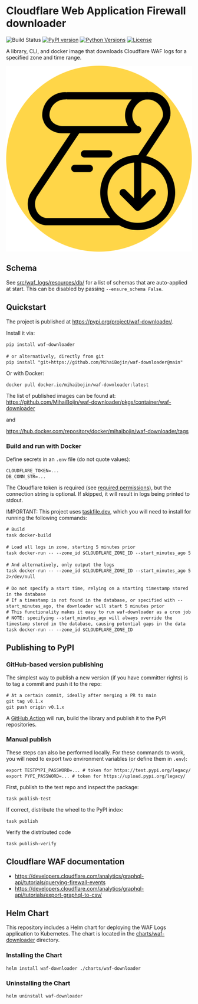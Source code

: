 # Cloudflare Web Application Firewall downloader

![Build Status](https://github.com/MihaiBojin/waf-downloader/actions/workflows/python-tests.yml/badge.svg)
[![PyPI version](https://badge.fury.io/py/waf-downloader.svg)](https://badge.fury.io/py/waf-downloader)
[![Python Versions](https://img.shields.io/pypi/pyversions/waf-downloader.svg)](https://pypi.org/project/waf-downloader/)
[![License](https://img.shields.io/github/license/MihaiBojin/waf-downloader.svg)](LICENSE)

A library, CLI, and docker image that downloads Cloudflare WAF logs for a specified zone and time range.

![Logo](./assets/logo.svg)

## Schema

See [src/waf_logs/resources/db/](./src/waf_logs/resources/db) for a list of schemas that are auto-applied at start. This can be disabled by passing `--ensure_schema False`.

## Quickstart

The project is published at <https://pypi.org/project/waf-downloader/>.

Install it via:

```shell
pip install waf-downloader

# or alternatively, directly from git
pip install "git+https://github.com/MihaiBojin/waf-downloader@main"
```

Or with Docker:

```shell
docker pull docker.io/mihaibojin/waf-downloader:latest
```

The list of published images can be found at:
<https://github.com/MihaiBojin/waf-downloader/pkgs/container/waf-downloader>

and

<https://hub.docker.com/repository/docker/mihaibojin/waf-downloader/tags>

### Build and run with Docker

Define secrets in an `.env` file (do not quote values):

```properties
CLOUDFLARE_TOKEN=...
DB_CONN_STR=...
```

The Cloudflare token is required (see [required permissions](https://developers.cloudflare.com/analytics/graphql-api/getting-started/authentication/api-token-auth/)),
but the connection string is optional. If skipped, it will result in logs being printed to stdout.

IMPORTANT: This project uses [taskfile.dev](https://taskfile.dev/installation/),
which you will need to install for running the following commands:

```shell
# Build
task docker-build

# Load all logs in zone, starting 5 minutes prior
task docker-run -- --zone_id $CLOUDFLARE_ZONE_ID --start_minutes_ago 5

# And alternatively, only output the logs
task docker-run -- --zone_id $CLOUDFLARE_ZONE_ID --start_minutes_ago 5 2>/dev/null

# Do not specify a start time, relying on a starting timestamp stored in the database
# If a timestamp is not found in the database, or specified with --start_minutes_ago, the downloader will start 5 minutes prior
# This functionality makes it easy to run waf-downloader as a cron job
# NOTE: specifying --start_minutes_ago will always override the timestamp stored in the database, causing potential gaps in the data
task docker-run -- --zone_id $CLOUDFLARE_ZONE_ID
```

## Publishing to PyPI

### GitHub-based version publishing

The simplest way to publish a new version (if you have committer rights) is to tag a commit and push it to the repo:

```shell
# At a certain commit, ideally after merging a PR to main
git tag v0.1.x
git push origin v0.1.x
```

A [GitHub Action](https://github.com/MihaiBojin/waf-downloader/actions) will run, build the library and publish it to the PyPI repositories.

### Manual publish

These steps can also be performed locally. For these commands to work, you will need to export two environment variables (or define them in `.env`):

```shell
export TESTPYPI_PASSWORD=... # token for https://test.pypi.org/legacy/
export PYPI_PASSWORD=... # token for https://upload.pypi.org/legacy/
```

First, publish to the test repo and inspect the package:

```shell
task publish-test
```

If correct, distribute the wheel to the PyPI index:

```shell
task publish
```

Verify the distributed code

```shell
task publish-verify
```

## Cloudflare WAF documentation

- <https://developers.cloudflare.com/analytics/graphql-api/tutorials/querying-firewall-events>
- <https://developers.cloudflare.com/analytics/graphql-api/tutorials/export-graphql-to-csv/>

## Helm Chart

This repository includes a Helm chart for deploying the WAF Logs application to Kubernetes.
The chart is located in the [charts/waf-downloader](./charts/waf-downloader) directory.

### Installing the Chart

```shell
helm install waf-downloader ./charts/waf-downloader
```

### Uninstalling the Chart

```shell
helm uninstall waf-downloader
```
